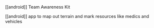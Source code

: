 [[android]] Team Awareness Kit

[[android]] app to map out terrain and mark resources like medics and vehicles